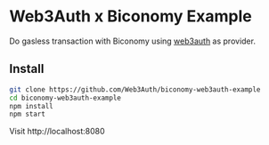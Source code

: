 # Web3Auth x Biconomy Example

Do gasless transaction with Biconomy using [web3auth](https://web3auth.io) as
provider.

## Install

```bash
git clone https://github.com/Web3Auth/biconomy-web3auth-example
cd biconomy-web3auth-example
npm install
npm start
```

Visit http://localhost:8080

